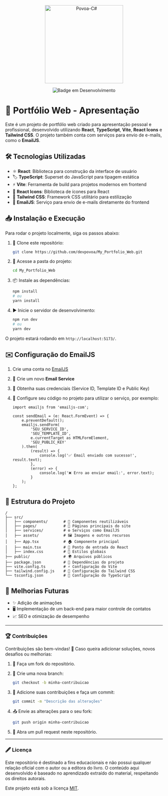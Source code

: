 <div align="center">
<img align="center" alt="Povoa-C#" height="250" width="250" src="https://cdn.jsdelivr.net/gh/devicons/devicon@latest/icons/react/react-original-wordmark.svg"/>
 
![Badge em Desenvolvimento](http://img.shields.io/static/v1?label=STATUS&message=EM%20DESENVOLVIMENTO&color=GREEN&style=for-the-badge)


</div>

# 🚀 Portfólio Web - Apresentação

Este é um projeto de portfólio web criado para apresentação pessoal e profissional, desenvolvido utilizando **React**, **TypeScript**, **Vite**, **React Icons** e **Tailwind CSS**. O projeto também conta com serviços para envio de e-mails, como o **EmailJS**.

## 🛠 Tecnologias Utilizadas

- ⚛️ **React**: Biblioteca para construção da interface de usuário
- 🏷 **TypeScript**: Superset do JavaScript para tipagem estática
- ⚡ **Vite**: Ferramenta de build para projetos modernos em frontend
- 🎨 **React Icons**: Biblioteca de ícones para React
- 💅 **Tailwind CSS**: Framework CSS utilitário para estilização
- 📩 **EmailJS**: Serviço para envio de e-mails diretamente do frontend

## 📥 Instalação e Execução

Para rodar o projeto localmente, siga os passos abaixo:

1. 📂 Clone este repositório:

   ```bash
   git clone https://github.com/devpovoa/My_Portfolio_Web.git
   ```

2. 📁 Acesse a pasta do projeto:

   ```bash
   cd My_Portfolio_Web
   ```

3. 📦 Instale as dependências:

   ```bash
   npm install
   # ou
   yarn install
   ```

4. ▶️ Inicie o servidor de desenvolvimento:

   ```bash
   npm run dev
   # ou
   yarn dev
   ```

O projeto estará rodando em `http://localhost:5173/`.

## ✉️ Configuração do EmailJS

1. Crie uma conta no [EmailJS](https://www.emailjs.com/)
2. 🔧 Crie um novo **Email Service**
3. 🔑 Obtenha suas credenciais (Service ID, Template ID e Public Key)
4. 📝 Configure seu código no projeto para utilizar o serviço, por exemplo:

   ```tsx
   import emailjs from 'emailjs-com';

   const sendEmail = (e: React.FormEvent) => {
       e.preventDefault();
       emailjs.sendForm(
           'SEU_SERVICE_ID',
           'SEU_TEMPLATE_ID',
           e.currentTarget as HTMLFormElement,
           'SEU_PUBLIC_KEY'
       ).then(
           (result) => {
               console.log('✅ Email enviado com sucesso!', result.text);
           },
           (error) => {
               console.log('❌ Erro ao enviar email:', error.text);
           }
       );
   };
   ```

## 📂 Estrutura do Projeto

```
/
├── src/
│   ├── components/       # 🧩 Componentes reutilizáveis
│   ├── pages/            # 📄 Páginas principais do site
│   ├── services/         # ⚙️ Serviços como EmailJS
│   ├── assets/           # 🖼 Imagens e outros recursos
│   ├── App.tsx           # 🏠 Componente principal
│   ├── main.tsx          # 🚀 Ponto de entrada do React
│   ├── index.css         # 🎨 Estilos globais
├── public/               # 🌍 Arquivos públicos
├── package.json          # 📜 Dependências do projeto
├── vite.config.ts        # ⚡ Configuração do Vite
├── tailwind.config.js    # 🎨 Configuração do Tailwind CSS
└── tsconfig.json         # 📏 Configuração do TypeScript
```

## 🔮 Melhorias Futuras

- ✨ Adição de animações
- 🖥 Implementação de um back-end para maior controle de contatos
- 📈 SEO e otimização de desempenho

------

### 🏆 **Contribuições**

Contribuições são bem-vindas! 🎉 Caso queira adicionar soluções, novos desafios ou melhorias:

1. 🍴 Faça um fork do repositório.

2. 🌿 Crie uma nova branch:

   ```bash
   git checkout -b minha-contribuicao
   ```

3. 📝 Adicione suas contribuições e faça um commit:

   ```bash
   git commit -m "Descrição das alterações"
   ```

4. 📤 Envie as alterações para o seu fork:

   ```bash
   git push origin minha-contribuicao
   ```

5. 🔀 Abra um pull request neste repositório.

------

### 🖋️ **Licença**

Este repositório é destinado a fins educacionais e não possui qualquer relação oficial com o autor ou a editora do livro. O conteúdo aqui desenvolvido é baseado no aprendizado extraído do material, respeitando os direitos autorais.

Este projeto está sob a licença [MIT](LICENSE).
